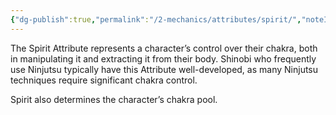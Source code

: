 ```yaml
---
{"dg-publish":true,"permalink":"/2-mechanics/attributes/spirit/","noteIcon":""}
---
```


The Spirit Attribute represents a character’s control over their chakra, both in manipulating it and extracting it from their body. Shinobi who frequently use Ninjutsu typically have this Attribute well-developed, as many Ninjutsu techniques require significant chakra control.

Spirit also determines the character’s chakra pool.